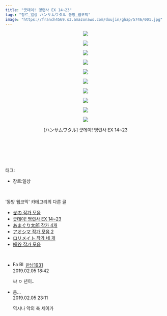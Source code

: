 ```yaml
---
title: "굿데이! 명련사 EX 14~23"
tags: "장르_일상 ハンサムワタル 동방_웹코믹"
image: "https://franch4569.s3.amazonaws.com/doujin/ghap/5746/001.jpg"
---
```

<div class="article">
<p style="text-align: center; clear: none; float: none;"><img src="{{ site.imgserver2 }}/ghap/5746/001.jpg"/></p>
<p style="text-align: center; clear: none; float: none;"><img src="{{ site.imgserver2 }}/ghap/5746/002.jpg"/></p>
<p style="text-align: center; clear: none; float: none;"><img src="{{ site.imgserver2 }}/ghap/5746/003.jpg"/></p>
<p style="text-align: center; clear: none; float: none;"><img src="{{ site.imgserver2 }}/ghap/5746/004.jpg"/></p>
<p style="text-align: center; clear: none; float: none;"><img src="{{ site.imgserver2 }}/ghap/5746/005.jpg"/></p>
<p style="text-align: center; clear: none; float: none;"><img src="{{ site.imgserver2 }}/ghap/5746/006.jpg"/></p>
<p style="text-align: center; clear: none; float: none;"><img src="{{ site.imgserver2 }}/ghap/5746/007.jpg"/></p>
<p style="text-align: center; clear: none; float: none;"><img src="{{ site.imgserver2 }}/ghap/5746/008.jpg"/></p>
<p style="text-align: center; clear: none; float: none;"><img src="{{ site.imgserver2 }}/ghap/5746/009.jpg"/></p>
<p style="text-align: center; clear: none; float: none;"><img src="{{ site.imgserver2 }}/ghap/5746/010.jpg"/></p>
<p style="text-align: center; clear: none; float: none;">[ハンサムワタル] 굿데이! 명련사 EX 14~23</p>
<p style="text-align: center; clear: none; float: none;"><br/></p>
<p><br/></p>
</div><br/>
<div class="tagTrail">
<p>태그: </p>
<ul>
<li>장르:일상</li>
</ul>
</div><br/>
<div class="another">
<p>'동방 웹코믹' 카테고리의 다른 글</p>
<ul>
<li><a href="/ghap_5748">ぜの 작가 모음</a></li>
<li><a href="/ghap_5746">굿데이! 명련사 EX 14~23</a></li>
<li><a href="/ghap_5742">あまぐり太郎 작가 4개</a></li>
<li><a href="/ghap_5739">アオシマ 작가 모음 2</a></li>
<li><a href="/ghap_5729">ロリメイト 작가 네 개</a></li>
<li><a href="/ghap_5673">桐谷 작가 모음</a></li>
</ul>
</div><br/>
<div class="comment">
<ul>
<li class="cb_thumb_off" id="comment15429271">
<div class="cb_comment_area">
<div class="cb_info_area">
<div class="cb_section">
<span class="cb_nick_name"><img alt="Favicon of https://bep1931.tistory.com" height="16" onerror="this.onerror=null;this.parentNode.removeChild(this)" src="https://bep1931.tistory.com/favicon.ico" width="16"/> <img alt="BlogIcon" height="16" onerror="this.parentNode.removeChild(this)" src="https://bep1931.tistory.com/index.gif" width="16"/> <a href="https://bep1931.tistory.com" onclick="return openLinkInNewWindow(this)">만남1931</a></span>
</div>
<div class="cb_section">
<span class="cb_date">2019.02.05 18:42 </span>
</div>
</div>
<div class="cb_dsc_comment">
<p class="cb_dsc">
											쌰 ㅇ 년이..
										</p>
</div>
</div></li>
<li class="cb_thumb_off" id="comment15429449">
<div class="cb_comment_area">
<div class="cb_info_area">
<div class="cb_section">
<span class="cb_nick_name">음...</span>
</div>
<div class="cb_section">
<span class="cb_date">2019.02.05 23:11 </span>
</div>
</div>
<div class="cb_dsc_comment">
<p class="cb_dsc">
											역시나 악의 축 세이가
										</p>
</div>
</div></li>
</ul>
</div><br/>
